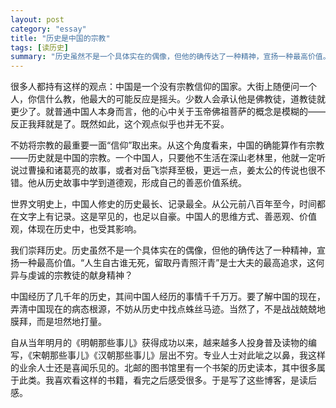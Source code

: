 ```yaml
---
layout: post   
category: "essay"   
title: "历史是中国的宗教"   
tags: [读历史]   
summary: "历史虽然不是一个具体实在的偶像，但他的确传达了一种精神，宣扬一种最高价值。“人生自古谁无死，留取丹青照汗青”是士大夫的最高追求，这何异与虔诚的宗教徒的献身精神？"
---
```


很多人都持有这样的观点：中国是一个没有宗教信仰的国家。大街上随便问一个人，你信什么教，他最大的可能反应是摇头。少数人会承认他是佛教徒，道教徒就更少了。就普通中国人本身而言，他的心中关于玉帝佛祖菩萨的概念是模糊的——反正我拜就是了。既然如此，这个观点似乎也并无不妥。

不妨将宗教的最重要一面“信仰”取出来。从这个角度看来，中国的确能算作有宗教——历史就是中国的宗教。一个中国人，只要他不生活在深山老林里，他就一定听说过曹操和诸葛亮的故事，或者对岳飞崇拜至极，更远一点，姜太公的传说也很不错。他从历史故事中学到道德观，形成自己的善恶价值系统。

世界文明史上，中国人修史的历史最长、记录最全。从公元前八百年至今，时间都在文字上有记录。这是罕见的，也足以自豪。中国人的思维方式、善恶观、价值观，体现在历史中，也受其影响。

我们崇拜历史。历史虽然不是一个具体实在的偶像，但他的确传达了一种精神，宣扬一种最高价值。“人生自古谁无死，留取丹青照汗青”是士大夫的最高追求，这何异与虔诚的宗教徒的献身精神？

中国经历了几千年的历史，其间中国人经历的事情千千万万。要了解中国的现在，弄清中国现在的病态根源，不妨从历史中找点蛛丝马迹。当然了，不是战战兢兢地膜拜，而是坦然地打量。

自从当年明月的《明朝那些事儿》获得成功以来，越来越多人投身普及读物的编写，《宋朝那些事儿》《汉朝那些事儿》层出不穷。专业人士对此呲之以鼻，我这样的业余人士还是喜闻乐见的。北邮的图书馆里有一个书架的历史读本，其中很多属于此类。我喜欢看这样的书籍，看完之后感受很多。于是写了这些博客，是读后感。

